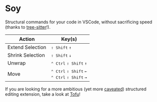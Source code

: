 # Soy

Structural commands for your code in VSCode, without sacrificing speed (thanks to [tree-sitter](https://tree-sitter.github.io/)!).

Action | Key(s)
--- | ---
Extend Selection  | <kbd>⇧ Shift</kbd> <kbd>↑</kbd>
Shrink Selection | <kbd>⇧ Shift</kbd> <kbd>↓</kbd>
Unwrap | <kbd>⌃ Ctrl</kbd> <kbd>⇧ Shift</kbd> <kbd>↑</kbd>
Move | <kbd>⌃ Ctrl</kbd> <kbd>⇧ Shift</kbd> <kbd>←</kbd> <br/> <kbd>⌃ Ctrl</kbd> <kbd>⇧ Shift</kbd> <kbd>→</kbd>

If you are looking for a more ambitious (yet more [caveated](https://dflate.io/state-of-tofu#saul-not-yet-goodman)) structured editing extension, take a look at [Tofu](https://marketplace.visualstudio.com/items?itemName=watware.tofu-vscode)!
